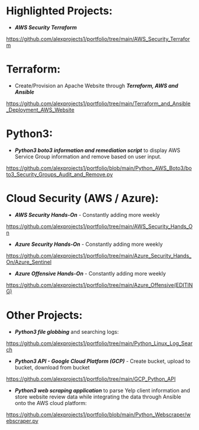 # Highlighted Projects:

+ ***AWS Security Terraform*** 

https://github.com/alexprojects1/portfolio/tree/main/AWS_Security_Terraform


# Terraform:

+ Create/Provision an Apache Website through ***Terraform, AWS and Ansible***

https://github.com/alexprojects1/portfolio/tree/main/Terraform_and_Ansible_Deployment_AWS_Website


# Python3:

+ ***Python3 boto3 information and remediation script*** to display AWS Service Group information and remove based on user input.

https://github.com/alexprojects1/portfolio/blob/main/Python_AWS_Boto3/boto3_Security_Groups_Audit_and_Remove.py


# Cloud Security (AWS / Azure):

+ ***AWS Security Hands-On*** - Constantly adding more weekly

https://github.com/alexprojects1/portfolio/tree/main/AWS_Security_Hands_On


+ ***Azure Security Hands-On*** - Constantly adding more weekly

https://github.com/alexprojects1/portfolio/tree/main/Azure_Security_Hands_On/Azure_Sentinel

+ ***Azure Offensive Hands-On*** - Constantly adding more weekly

https://github.com/alexprojects1/portfolio/tree/main/Azure_Offensive(EDITING)


# Other Projects:

+ ***Python3 file globbing*** and searching logs:

https://github.com/alexprojects1/portfolio/tree/main/Python_Linux_Log_Search


+ ***Python3 API - Google Cloud Platform (GCP)*** - Create bucket, upload to bucket, download from bucket

https://github.com/alexprojects1/portfolio/tree/main/GCP_Python_API
  
+ ***Python3 web scraping application*** to parse Yelp client information and store website review data while integrating the data through Ansible onto the AWS cloud platform: 

https://github.com/alexprojects1/portfolio/blob/main/Python_Webscraper/webscraper.py










